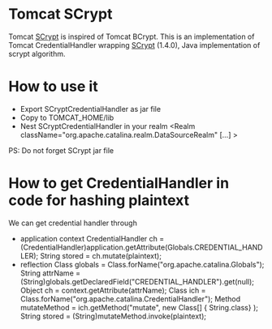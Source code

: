# Tomcat SCrypt
Tomcat [SCrypt](https://en.wikipedia.org/wiki/Scrypt) is inspired of Tomcat BCrypt.
This is an implementation of Tomcat CredentialHandler wrapping [SCrypt](https://mvnrepository.com/artifact/com.lambdaworks/scrypt/1.4.0) (1.4.0), 
Java implementation of scrypt algorithm.

# How to use it
- Export SCryptCredentialHandler as jar file
- Copy to TOMCAT_HOME/lib
- Nest SCryptCredentialHandler in your realm
	<Context>
		<Realm className="org.apache.catalina.realm.DataSourceRealm"
			[...]
			>
			<CredentialHandler className="org.labtest.encrypt.SCryptoCredentialHandler"/>
		</Realm>
	</Context>
	
PS: Do not forget SCrypt jar file

# How to get CredentialHandler in code for hashing plaintext
We can get credential handler through 
- application context
	CredentialHandler ch = (CredentialHandler)application.getAttribute(Globals.CREDENTIAL_HANDLER);
	String stored = ch.mutate(plaintext);
- reflection
	Class<?> globals = Class.forName("org.apache.catalina.Globals");
	String attrName = (String)globals.getDeclaredField("CREDENTIAL_HANDLER").get(null);
	Object ch = context.getAttribute(attrName);
	Class<?> ich = Class.forName("org.apache.catalina.CredentialHandler");
	Method mutateMethod = ich.getMethod("mutate", new Class[] { String.class} );
	String stored = (String)mutateMethod.invoke(plaintext);